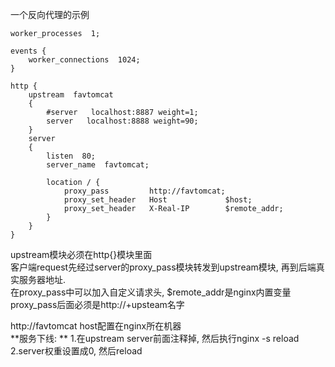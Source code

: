 
一个反向代理的示例
```
worker_processes  1;

events {
    worker_connections  1024;
}

http {
    upstream  favtomcat
    {
        #server   localhost:8887 weight=1;
        server   localhost:8888 weight=90;
    }
    server
    {
        listen  80;
        server_name  favtomcat;
 
        location / {
            proxy_pass         http://favtomcat;
            proxy_set_header   Host             $host;
            proxy_set_header   X-Real-IP        $remote_addr;
        }
    } 
}
```


upstream模块必须在http{}模块里面  
客户端request先经过server的proxy_pass模块转发到upstream模块, 再到后端真实服务器地址.  
在proxy_pass中可以加入自定义请求头, $remote_addr是nginx内置变量  
proxy_pass后面必须是http://+upsteam名字  

http://favtomcat host配置在nginx所在机器  
**服务下线: **
1.在upstream server前面注释掉, 然后执行nginx -s reload
2.server权重设置成0, 然后reload

